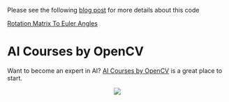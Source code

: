 Please see the following
[blog post](https://www.learnopencv.com/rotation-matrix-to-euler-angles/) for
more details about this code

[Rotation Matrix To Euler Angles](https://www.learnopencv.com/rotation-matrix-to-euler-angles/)

# AI Courses by OpenCV

Want to become an expert in AI?
[AI Courses by OpenCV](https://opencv.org/courses/) is a great place to start.

<a href="https://opencv.org/courses/">
<p align="center">
<img src="https://www.learnopencv.com/wp-content/uploads/2020/04/AI-Courses-By-OpenCV-Github.png">
</p>
</a>
